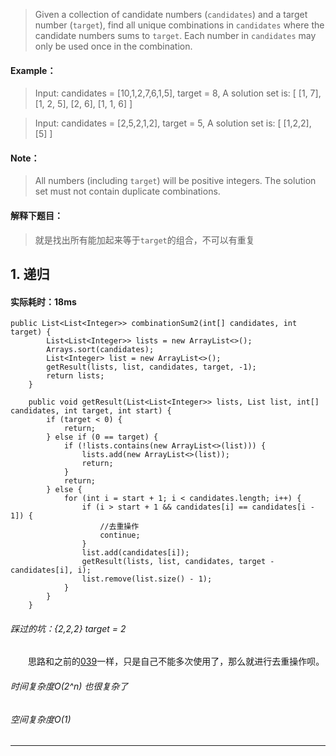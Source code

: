 > Given a collection of candidate numbers (`candidates`) and a target number (`target`), find all unique combinations in `candidates` where the candidate numbers sums to `target`.
Each number in `candidates` may only be used once in the combination.
#### Example：
> Input: candidates = [10,1,2,7,6,1,5], target = 8,
A solution set is:
[
  [1, 7],
  [1, 2, 5],
  [2, 6],
  [1, 1, 6]
]

> Input: candidates = [2,5,2,1,2], target = 5,
A solution set is:
[
  [1,2,2],
  [5]
]
#### Note：
> All numbers (including `target`) will be positive integers.
The solution set must not contain duplicate combinations.

#### 解释下题目：
> 就是找出所有能加起来等于`target`的组合，不可以有重复


## 1. 递归
#### 实际耗时：18ms
```
public List<List<Integer>> combinationSum2(int[] candidates, int target) {
        List<List<Integer>> lists = new ArrayList<>();
        Arrays.sort(candidates);
        List<Integer> list = new ArrayList<>();
        getResult(lists, list, candidates, target, -1);
        return lists;
    }

    public void getResult(List<List<Integer>> lists, List list, int[] candidates, int target, int start) {
        if (target < 0) {
            return;
        } else if (0 == target) {
            if (!lists.contains(new ArrayList<>(list))) {
                lists.add(new ArrayList<>(list));
                return;
            }
            return;
        } else {
            for (int i = start + 1; i < candidates.length; i++) {
                if (i > start + 1 && candidates[i] == candidates[i - 1]) {
                    //去重操作
                    continue;
                }
                list.add(candidates[i]);
                getResult(lists, list, candidates, target - candidates[i], i);
                list.remove(list.size() - 1);
            }
        }
    }
```
###### 踩过的坑：{2,2,2} target = 2
&emsp;&emsp;思路和之前的[039](https://www.jianshu.com/p/f0f65d93a4f4)一样，只是自己不能多次使用了，那么就进行去重操作呗。
###### 时间复杂度O(2^n)  也很复杂了
###### 空间复杂度O(1)
---------
